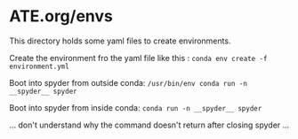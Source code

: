 # ATE.org/envs

This directory holds some yaml files to create environments.

Create the environment fro the yaml file like this : `conda env create -f environment.yml`

Boot into spyder from outside conda: `/usr/bin/env conda run -n __spyder__ spyder`

Boot into spyder from inside conda: `conda run -n __spyder__ spyder`

... don't understand why the command doesn't return after closing spyder ...